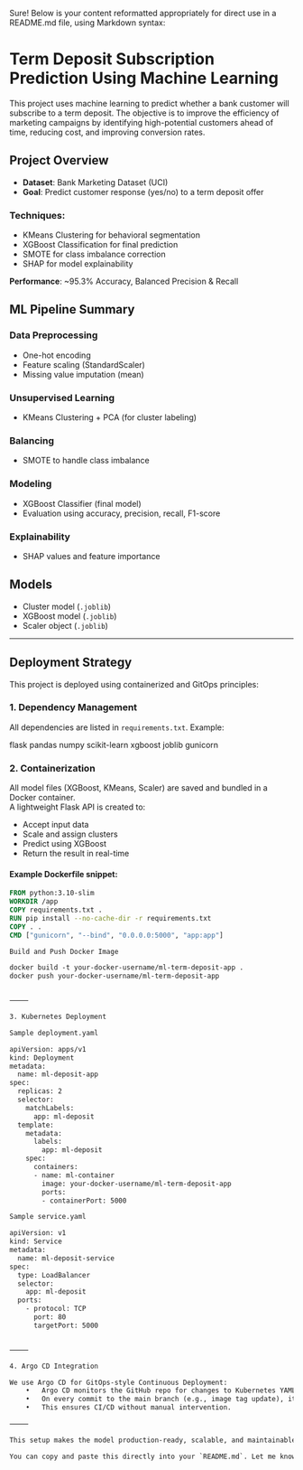 Sure! Below is your content reformatted appropriately for direct use in a README.md file, using Markdown syntax:

# Term Deposit Subscription Prediction Using Machine Learning

This project uses machine learning to predict whether a bank customer will subscribe to a term deposit. The objective is to improve the efficiency of marketing campaigns by identifying high-potential customers ahead of time, reducing cost, and improving conversion rates.

## Project Overview

- **Dataset**: Bank Marketing Dataset (UCI)
- **Goal**: Predict customer response (yes/no) to a term deposit offer

### Techniques:
- KMeans Clustering for behavioral segmentation  
- XGBoost Classification for final prediction  
- SMOTE for class imbalance correction  
- SHAP for model explainability  

**Performance**: ~95.3% Accuracy, Balanced Precision & Recall

## ML Pipeline Summary

### Data Preprocessing
- One-hot encoding  
- Feature scaling (StandardScaler)  
- Missing value imputation (mean)  

### Unsupervised Learning
- KMeans Clustering + PCA (for cluster labeling)  

### Balancing
- SMOTE to handle class imbalance  

### Modeling
- XGBoost Classifier (final model)  
- Evaluation using accuracy, precision, recall, F1-score  

### Explainability
- SHAP values and feature importance  

## Models
- Cluster model (`.joblib`)  
- XGBoost model (`.joblib`)  
- Scaler object (`.joblib`)  

---

## Deployment Strategy

This project is deployed using containerized and GitOps principles:

### 1. Dependency Management
All dependencies are listed in `requirements.txt`. Example:

flask
pandas
numpy
scikit-learn
xgboost
joblib
gunicorn

### 2. Containerization
All model files (XGBoost, KMeans, Scaler) are saved and bundled in a Docker container.  
A lightweight Flask API is created to:
- Accept input data  
- Scale and assign clusters  
- Predict using XGBoost  
- Return the result in real-time  

#### Example Dockerfile snippet:
```dockerfile
FROM python:3.10-slim
WORKDIR /app
COPY requirements.txt .
RUN pip install --no-cache-dir -r requirements.txt
COPY . .
CMD ["gunicorn", "--bind", "0.0.0.0:5000", "app:app"]

Build and Push Docker Image

docker build -t your-docker-username/ml-term-deposit-app .
docker push your-docker-username/ml-term-deposit-app


⸻

3. Kubernetes Deployment

Sample deployment.yaml

apiVersion: apps/v1
kind: Deployment
metadata:
  name: ml-deposit-app
spec:
  replicas: 2
  selector:
    matchLabels:
      app: ml-deposit
  template:
    metadata:
      labels:
        app: ml-deposit
    spec:
      containers:
      - name: ml-container
        image: your-docker-username/ml-term-deposit-app
        ports:
        - containerPort: 5000

Sample service.yaml

apiVersion: v1
kind: Service
metadata:
  name: ml-deposit-service
spec:
  type: LoadBalancer
  selector:
    app: ml-deposit
  ports:
    - protocol: TCP
      port: 80
      targetPort: 5000


⸻

4. Argo CD Integration

We use Argo CD for GitOps-style Continuous Deployment:
	•	Argo CD monitors the GitHub repo for changes to Kubernetes YAML files.
	•	On every commit to the main branch (e.g., image tag update), it syncs and redeploys the app automatically.
	•	This ensures CI/CD without manual intervention.

⸻

This setup makes the model production-ready, scalable, and maintainable with modern DevOps and MLOps practices.

You can copy and paste this directly into your `README.md`. Let me know if you’d like to include badges, repo structure, or instructions to run locally!
